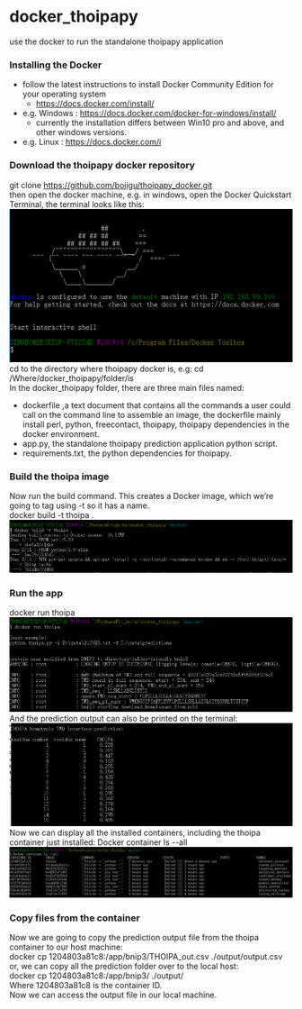 # docker_thoipapy
use the docker to run the standalone thoipapy application
### Installing the Docker
  * follow the latest instructions to install Docker Community Edition for your operating system
     * https://docs.docker.com/install/
  * e.g. Windows : https://docs.docker.com/docker-for-windows/install/
     * currently the installation differs between Win10 pro and above, and other windows versions.
  * e.g. Linux : https://docs.docker.com/i
### Download the thoipapy docker repository
git clone https://github.com/bojigu/thoipapy_docker.git  
then open the docker machine, e.g. in windows, open the Docker Quickstart Terminal, the terminal looks like this:
![run docker1](https://github.com/bojigu/docker_thoipapy/blob/master/docs/run_docker1.png)  
cd to the directory where thoipapy docker is, e.g:
cd /Where/docker_thoipapy/folder/is  
In the docker_thoipapy folder, there are three main files named:
 * dockerfile ,a text document that contains all the commands a user could call on the command line to assemble an image, the dockerfile mainly install perl, python, freecontact, thoipapy, thoipapy dependencies in the docker environment.
 * app.py, the standalone thoipapy prediction application python script.
 * requirements.txt, the python dependencies for thoipapy.  
### Build the thoipa image
Now run the build command. This creates a Docker image, which we’re going to tag using -t so it has a name.  
docker build -t thoipa .
![run docker2](https://github.com/bojigu/docker_thoipapy/blob/master/docs/run_docker2.png) 
### Run the app
docker run thoipa
![run docker3](https://github.com/bojigu/docker_thoipapy/blob/master/docs/run_docker3.png)  
And the prediction output can also be printed on the terminal:
![run docker4](https://github.com/bojigu/docker_thoipapy/blob/master/docs/run_docker4.png)  
Now we can display all the installed containers, including the thoipa container just installed:
Docker container ls --all
![run docker5](https://github.com/bojigu/docker_thoipapy/blob/master/docs/run_docker5.png)  
### Copy files from the container
Now we are going to copy the prediction output file from the thoipa container to our host machine:  
docker cp 1204803a81c8:/app/bnip3/THOIPA_out.csv ./output/output.csv  
or, we can copy all the prediction folder over to the local host:  
docker cp 1204803a81c8:/app/bnip3/ ./output/  
Where 1204803a81c8 is the container ID.  
Now we can access the output file in our local machine.


